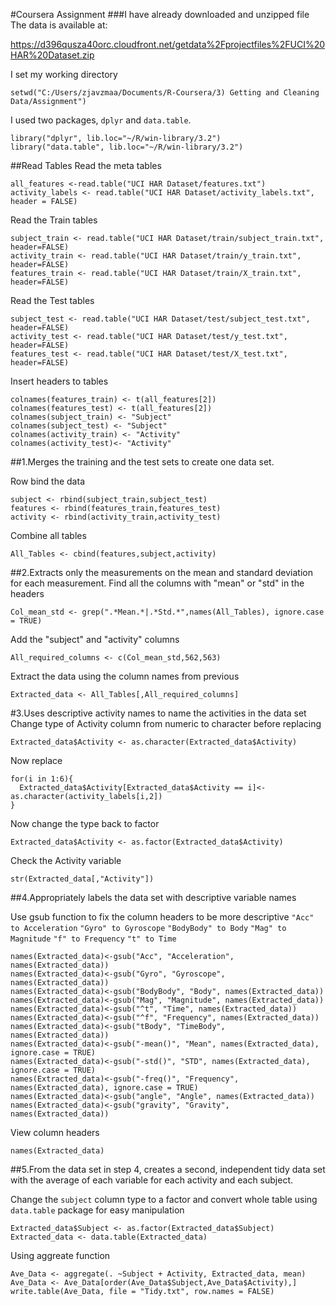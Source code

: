 #Coursera Assignment
###I have already downloaded and unzipped file
The data is available at:

<https://d396qusza40orc.cloudfront.net/getdata%2Fprojectfiles%2FUCI%20HAR%20Dataset.zip>

I set my working directory
```{r}
setwd("C:/Users/zjavzmaa/Documents/R-Coursera/3) Getting and Cleaning Data/Assignment")
```

I used two packages, `dplyr` and `data.table`.
```{r}
library("dplyr", lib.loc="~/R/win-library/3.2")
library("data.table", lib.loc="~/R/win-library/3.2")
```


##Read Tables
Read the meta tables
```{r}
all_features <-read.table("UCI HAR Dataset/features.txt")
activity_labels <- read.table("UCI HAR Dataset/activity_labels.txt", header = FALSE)
```
Read the Train tables
```{r}
subject_train <- read.table("UCI HAR Dataset/train/subject_train.txt", header=FALSE)
activity_train <- read.table("UCI HAR Dataset/train/y_train.txt", header=FALSE)
features_train <- read.table("UCI HAR Dataset/train/X_train.txt", header=FALSE)
```
Read the Test tables
```{r}
subject_test <- read.table("UCI HAR Dataset/test/subject_test.txt", header=FALSE)
activity_test <- read.table("UCI HAR Dataset/test/y_test.txt", header=FALSE)
features_test <- read.table("UCI HAR Dataset/test/X_test.txt", header=FALSE)
```
Insert headers to tables
```{r}
colnames(features_train) <- t(all_features[2])
colnames(features_test) <- t(all_features[2])
colnames(subject_train) <- "Subject"
colnames(subject_test) <- "Subject"
colnames(activity_train) <- "Activity"
colnames(activity_test)<- "Activity"
```

##1.Merges the training and the test sets to create one data set.

Row bind the data
```
subject <- rbind(subject_train,subject_test)
features <- rbind(features_train,features_test)
activity <- rbind(activity_train,activity_test)
```

Combine all tables
```
All_Tables <- cbind(features,subject,activity)
```

##2.Extracts only the measurements on the mean and standard deviation for each measurement.
Find all the columns with "mean" or "std" in the headers
```
Col_mean_std <- grep(".*Mean.*|.*Std.*",names(All_Tables), ignore.case = TRUE)
```
Add the "subject" and "activity" columns
```
All_required_columns <- c(Col_mean_std,562,563)
```

Extract the data using the column names from previous
```
Extracted_data <- All_Tables[,All_required_columns]
```

#3.Uses descriptive activity names to name the activities in the data set
Change type of Activity column from numeric to character before replacing
```
Extracted_data$Activity <- as.character(Extracted_data$Activity)
```

Now replace 
```
for(i in 1:6){
  Extracted_data$Activity[Extracted_data$Activity == i]<- as.character(activity_labels[i,2])
}
```
Now change the type back to factor
```
Extracted_data$Activity <- as.factor(Extracted_data$Activity)
```
Check the Activity variable
```
str(Extracted_data[,"Activity"])
```

##4.Appropriately labels the data set with descriptive variable names

Use gsub function to fix the column headers to be more descriptive
`"Acc" to Acceleration`
`"Gyro" to Gyroscope`
`"BodyBody" to Body`
`"Mag" to Magnitude`
`"f" to Frequency`
`"t" to Time`

```
names(Extracted_data)<-gsub("Acc", "Acceleration", names(Extracted_data))
names(Extracted_data)<-gsub("Gyro", "Gyroscope", names(Extracted_data))
names(Extracted_data)<-gsub("BodyBody", "Body", names(Extracted_data))
names(Extracted_data)<-gsub("Mag", "Magnitude", names(Extracted_data))
names(Extracted_data)<-gsub("^t", "Time", names(Extracted_data))
names(Extracted_data)<-gsub("^f", "Frequency", names(Extracted_data))
names(Extracted_data)<-gsub("tBody", "TimeBody", names(Extracted_data))
names(Extracted_data)<-gsub("-mean()", "Mean", names(Extracted_data), ignore.case = TRUE)
names(Extracted_data)<-gsub("-std()", "STD", names(Extracted_data), ignore.case = TRUE)
names(Extracted_data)<-gsub("-freq()", "Frequency", names(Extracted_data), ignore.case = TRUE)
names(Extracted_data)<-gsub("angle", "Angle", names(Extracted_data))
names(Extracted_data)<-gsub("gravity", "Gravity", names(Extracted_data))
```
View column headers
```
names(Extracted_data)
```


##5.From the data set in step 4, creates a second, independent tidy data set with the average of each variable for each activity and each subject.

Change the `subject` column type to a factor and convert whole table using `data.table` package for easy manipulation
```
Extracted_data$Subject <- as.factor(Extracted_data$Subject)
Extracted_data <- data.table(Extracted_data)
```

Using aggreate function
```
Ave_Data <- aggregate(. ~Subject + Activity, Extracted_data, mean)
Ave_Data <- Ave_Data[order(Ave_Data$Subject,Ave_Data$Activity),]
write.table(Ave_Data, file = "Tidy.txt", row.names = FALSE)
```
